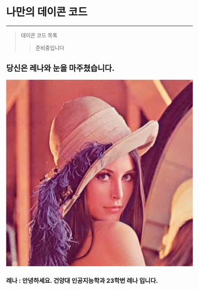 # 나만의 데이콘 코드
- - -
> 데이콘 코드 목록
> >준비중입니다

## 당신은 레나와 눈을 마주쳤습니다.

![레나이미지](https://github.com/HYEOK12345/JHyeok/blob/main/lena.jpg)

### 레나 : 안녕하세요. 건양대 인공지능학과 23학번 레나 입니다.
